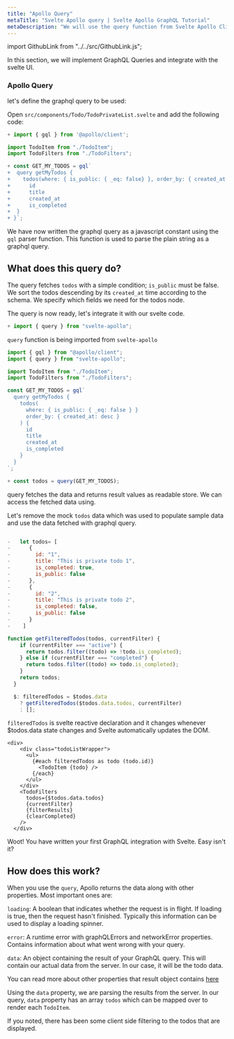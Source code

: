 ```yaml
---
title: "Apollo Query"
metaTitle: "Svelte Apollo query | Svelte Apollo GraphQL Tutorial"
metaDescription: "We will use the query function from Svelte Apollo Client to make GraphQL queries"
---
```


import GithubLink from "../../src/GithubLink.js";

In this section, we will implement GraphQL Queries and integrate with the svelte UI.

### Apollo Query

let's define the graphql query to be used:

Open `src/components/Todo/TodoPrivateList.svelte` and add the following code:

<GithubLink link="https://github.com/hasura/learn-graphql/blob/master/tutorials/frontend/svelte-apollo/app-final/src/components/Todo/TodoPrivateList.svelte" text="src/components/Todo/TodoPrivateList.svelte" />

```javascript
+ import { gql } from '@apollo/client';

import TodoItem from "./TodoItem";
import TodoFilters from "./TodoFilters";

+ const GET_MY_TODOS = gql`
+  query getMyTodos {
+    todos(where: { is_public: { _eq: false} }, order_by: { created_at: desc }) {
+      id
+      title
+      created_at
+      is_completed
+  }
+ }`;
```

We have now written the graphql query as a javascript constant using the `gql` parser function. This function is used to parse the plain string as a graphql query.

## What does this query do?

The query fetches `todos` with a simple condition; `is_public` must be false. We sort the todos descending by its `created_at` time according to the schema. We specify which fields we need for the todos node.

The query is now ready, let's integrate it with our svelte code.

```javascript
+ import { query } from "svelte-apollo";
```

`query` function is being imported from `svelte-apollo`

```javascript
import { gql } from "@apollo/client";
import { query } from "svelte-apollo";

import TodoItem from "./TodoItem";
import TodoFilters from "./TodoFilters";

const GET_MY_TODOS = gql`
  query getMyTodos {
    todos(
      where: { is_public: { _eq: false } }
      order_by: { created_at: desc }
    ) {
      id
      title
      created_at
      is_completed
    }
  }
`;

+ const todos = query(GET_MY_TODOS);
```

query fetches the data and returns result values as readable store. We can access the fetched data using.

Let's remove the mock `todos` data which was used to populate sample data and use the data fetched with graphql query.

```javascript

-   let todos= [
-      {
-        id: "1",
-        title: "This is private todo 1",
-        is_completed: true,
-        is_public: false
-      },
-      {
-        id: "2",
-        title: "This is private todo 2",
-        is_completed: false,
-        is_public: false
-      }
-    ]

function getFilteredTodos(todos, currentFilter) {
    if (currentFilter === "active") {
      return todos.filter((todo) => !todo.is_completed);
    } else if (currentFilter === "completed") {
      return todos.filter((todo) => todo.is_completed);
    }
    return todos;
  }

  $: filteredTodos = $todos.data
    ? getFilteredTodos($todos.data.todos, currentFilter)
    : [];
```

`filteredTodos` is svelte reactive declaration and it changes whenever $todos.data state changes and Svelte automatically updates the DOM.

```
<div>
    <div class="todoListWrapper">
      <ul>
        {#each filteredTodos as todo (todo.id)}
          <TodoItem {todo} />
        {/each}
      </ul>
    </div>
    <TodoFilters
      todos={$todos.data.todos}
      {currentFilter}
      {filterResults}
      {clearCompleted}
    />
  </div>
```

Woot! You have written your first GraphQL integration with Svelte. Easy isn't it?

## How does this work?

When you use the `query`, Apollo returns the data along with other properties. Most important ones are:

`loading`: A boolean that indicates whether the request is in flight. If loading is true, then the request hasn't finished. Typically this information can be used to display a loading spinner.

`error`: A runtime error with graphQLErrors and networkError properties. Contains information about what went wrong with your query.

`data`: An object containing the result of your GraphQL query. This will contain our actual data from the server. In our case, it will be the todo data.

You can read more about other properties that result object contains [here](https://www.apollographql.com/docs/react/essentials/queries/#result)

Using the `data` property, we are parsing the results from the server. In our query, `data` property has an array `todos` which can be mapped over to render each `TodoItem`.

If you noted, there has been some client side filtering to the todos that are displayed.
